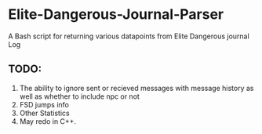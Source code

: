 # Elite-Dangerous-Journal-Parser
A Bash script for returning various datapoints from Elite Dangerous journal Log


## TODO:

1. The ability to ignore sent or recieved messages with message history as well as whether to include npc or not
2. FSD jumps info
3. Other Statistics
4. May redo in C++.
